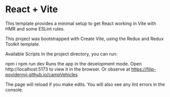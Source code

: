 # React + Vite

This template provides a minimal setup to get React working in Vite with HMR and some ESLint rules.

This project was bootstrapped with Create Vite, using the Redux and Redux Toolkit template.

Available Scripts
In the project directory, you can run:

npm i
npm run dev
Runs the app in the development mode.
Open http://localhost:5173 to view it in the browser.
Or observe at https://filip-povidernyi.github.io/campVehicles

The page will reload if you make edits.
You will also see any lint errors in the console.
